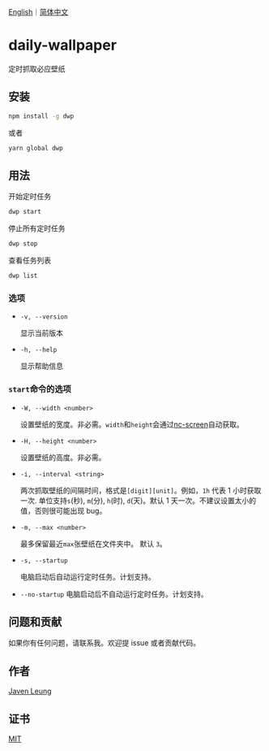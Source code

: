 <a href="#">English</a>｜<a href="README.zh_CN.md">简体中文</a>

# daily-wallpaper

定时抓取必应壁纸

## 安装

```sh
npm install -g dwp
```

或者

```sh
yarn global dwp
```

## 用法

开始定时任务

```sh
dwp start
```

停止所有定时任务

```sh
dwp stop
```

查看任务列表

```sh
dwp list
```

### 选项

-   `-v, --version`

    显示当前版本

-   `-h, --help`

    显示帮助信息

### `start`命令的选项

-   `-W, --width <number>`

    设置壁纸的宽度。非必需。`width`和`height`会通过[nc-screen](https://github.com/avennn/nc-screen)自动获取。

-   `-H, --height <number>`

    设置壁纸的高度。非必需。

-   `-i, --interval <string>`

    两次抓取壁纸的间隔时间，格式是`[digit][unit]`。例如，`1h` 代表 1 小时获取一次. 单位支持`s`(秒), `m`(分), `h`(时), `d`(天)。默认 1 天一次。不建议设置太小的值，否则很可能出现 bug。

-   `-m, --max <number>`

    最多保留最近`max`张壁纸在文件夹中。 默认 `3`。

-   `-s, --startup`

    电脑启动后自动运行定时任务。计划支持。

-   `--no-startup`
    电脑启动后不自动运行定时任务。计划支持。

## 问题和贡献

如果你有任何问题，请联系我。欢迎提 issue 或者贡献代码。

## 作者

[Javen Leung](https://github.com/avennn)

## 证书

[MIT](./LICENSE)
